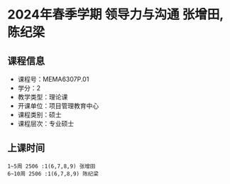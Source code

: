 # 2024年春季学期 领导力与沟通 张增田, 陈纪梁






## 课程信息

- 课程号：MEMA6307P.01
- 学分：2
- 教学类型：理论课
- 开课单位：项目管理教育中心
- 课程类别：硕士
- 课程层次：专业硕士

## 上课时间

```
1~5周 2506 :1(6,7,8,9) 张增田
6~10周 2506 :1(6,7,8,9) 陈纪梁
```

